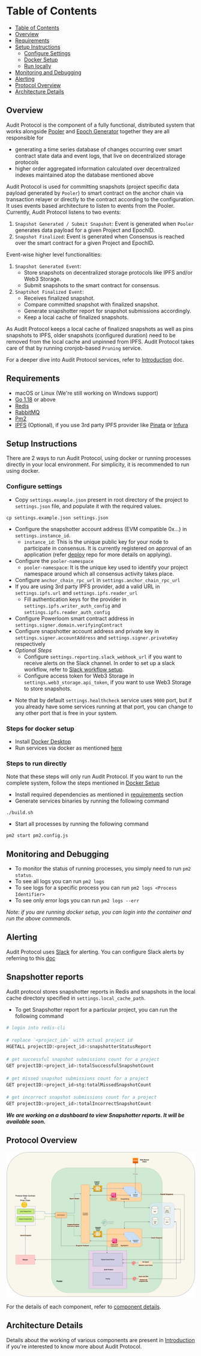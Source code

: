 # Table of Contents
- [Table of Contents](#table-of-contents)
- [Overview](#overview)
- [Requirements](#requirements)
- [Setup Instructions](#setup-instructions)
  - [Configure Settings](#configure-settings)
  - [Docker Setup](#steps-for-docker-setup)
  - [Run locally](#steps-to-run-directly)
- [Monitoring and Debugging](#monitoring-and-debugging)
- [Alerting](#alerting)
- [Protocol Overview](#protocol-overview)
- [Architecture Details](#architecture-details)

## Overview

Audit Protocol is the component of a fully functional, distributed system that works alongside [Pooler](https://github.com/PowerLoom/pooler) and [Epoch Generator](https://github.com/PowerLoom/pooler/blob/dockerify/README.md#epoch-generation) together they are all responsible for
* generating a time series database of changes occurring over smart contract state data and event logs, that live on decentralized storage protocols
* higher order aggregated information calculated over decentralized indexes maintained atop the database mentioned above

Audit Protocol is used for committing snapshots (project specific data payload generated by `Pooler`) to smart contract on the anchor chain via transaction relayer or directly to the contract according to the configuration.
It uses events based architecture to listen to events from the Pooler.
Currently, Audit Protocol listens to two events:
1. `Snapshot Generated / Submit Snapshot`: Event is generated when `Pooler` generates data payload for a given Project and EpochID.
2. `Snapshot Finalized`: Event is generated when Consensus is reached over the smart contract for a given Project and EpochID.

Event-wise higher level functionalities:

<!-- TODO: add links to white paper for each of the functions below -->
1. `Snapshot Generated Event`:
   - Store snapshots on decentralized storage protocols like IPFS and/or Web3 Storage.
   - Submit snapshots to the smart contract for consensus.
2. `Snaptshot Finalized Event`:
   - Receives finalized snapshot.
   - Compare committed snapshot with finalized snapshot.
   - Generate snapshotter report for snapshot submissions accordingly.
   - Keep a local cache of finalized snapshots.

As Audit Protocol keeps a local cache of finalized snapshots as well as pins snapshots to IPFS, older snapshots (configured duration) need to be removed from the local cache and unpinned from IPFS.
Audit Protocol takes care of that by running cronjob-based `Pruning` service.

For a deeper dive into Audit Protocol services, refer to [Introduction](docs/Introduction.md) doc.

## Requirements
* macOS or Linux (We're still working on Windows support)
* [Go 1.18](https://golang.org/doc/install) or above
* [Redis](https://redis.io/docs/getting-started/installation/)
* [RabbitMQ](https://www.rabbitmq.com/download.html)
* [Pm2](https://pm2.keymetrics.io/docs/usage/quick-start/)
* [IPFS](https://ipfs.tech/) (Optional), if you use 3rd party IPFS provider like [Pinata](https://pinata.cloud/) or [Infura](https://infura.io/)

## Setup Instructions
There are 2 ways to run Audit Protocol, using docker or running processes directly in your local environment.
For simplicity, it is recommended to run using docker.

###  Configure settings
* Copy `settings.example.json` present in root directory of the project to `settings.json` file, and populate it with the required values.

```shell
cp settings.example.json settings.json
```

- Configure the snapshotter account address (EVM compatible 0x...) in `settings.instance_id`.
  - `instance_id`: This is the unique public key for your node to participate in consensus. It is currently registered on approval of an application (refer [deploy](https://github.com/PowerLoom/deploy/tree/onchain_deploy) repo for more details on applying).
- Configure the `pooler-namespace`
  - `pooler-namespace`: It is the unique key used to identify your project namespace around which all consensus activity takes place.
- Configure `anchor_chain_rpc_url` in `settings.anchor_chain_rpc_url`
- If you are using 3rd party IPFS provider, add a valid URL in `settings.ipfs.url` and `settings.ipfs.reader_url`
  - Fill authentication keys for the provider in `settings.ipfs.writer_auth_config` and `settings.ipfs.reader_auth_config`
- Configure Powerloom smart contract address in `settings.signer.domain.verifyingContract`
- Configure snapshotter account address and private key in `settings.signer.accountAddress` and `settings.signer.privateKey` respectively
- *Optional Steps*
  - Configure `settings.reporting.slack_webhook_url` if you want to receive alerts on the Slack channel.
    In order to set up a slack workflow, refer to [Slack workflow setup](./docs/slack_workflow_setup.md).
  - Configure access token for Web3 Storage in `settings.web3_storage.api_token`, if you want to use Web3 Storage to store snapshots.
* Note that by default `settings.healthcheck` service uses `9000` port, but if you already have some services running at that port, you can
  change to any other port that is free in your system.

### Steps for docker setup
* Install [Docker Desktop](https://www.docker.com/products/docker-desktop/)
* Run services via docker as mentioned [here](https://github.com/PowerLoom/deploy/tree/main#instructions-for-code-contributors)

### Steps to run directly
Note that these steps will only run Audit Protocol. If you want to run the complete system, follow the steps mentioned in [Docker Setup](#steps-for-docker-setup)
* Install required dependencies as mentioned in [requirements](#requirements) section
* Generate services binaries by running the following command

```shell
./build.sh
```

* Start all processes by running the following command

```shell
pm2 start pm2.config.js
```

## Monitoring and Debugging

- To monitor the status of running processes, you simply need to run `pm2 status`.
- To see all logs you can run `pm2 logs`
- To see logs for a specific process you can run `pm2 logs <Process Identifier>`
- To see only error logs you can run `pm2 logs --err`

*Note: if you are running docker setup, you can login into the container and run the above commands.*

## Alerting
Audit Protocol uses [Slack](https://slack.com/) for alerting. You can configure Slack alerts by referring to this [doc](./docs/slack_workflow_setup.md)
## Snapshotter reports

Audit protocol stores snapshotter reports in Redis and snapshots in the local cache directory specified in `settings.local_cache_path`.
- To get Snapshotter report for a particular project, you can run the following command
```bash
# login into redis-cli

# replace `<project_id>` with actual project id
HGETALL projectID:<project_id>:snapshotterStatusReport

# get successful snapshot submissions count for a project
GET projectID:<project_id>:totalSuccessfulSnapshotCount

# get missed snapshot submissions count for a project
GET projectID:<project_id>stg:totalMissedSnapshotCount

# get incorrect snapshot submissions count for a project
GET projectID:<project_id>:totalIncorrectSnapshotCount
```

***We are working on a dashboard to view Snapshotter reports. It will be available soon.***

## Protocol Overview
![Architecture](./docs/images/onchain_architecture.png)

For the details of each component, refer to [component details](https://github.com/PowerLoom/pooler/blob/dockerify/README.md#major-components).

## Architecture Details
Details about the working of various components are present in [Introduction](docs/Introduction.md)
if you're interested to know more about Audit Protocol.
